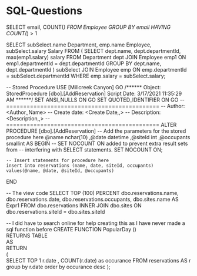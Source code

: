 # SQL-Questions

SELECT email, COUNT(*)
FROM Employee
GROUP BY email
HAVING COUNT(*) > 1




SELECT subSelect.name Department, emp.name Employee, subSelect.salary Salary 
FROM ( SELECT dept.name, dept.departmentId, max(emp1.salary) salary 
       FROM Department dept 
       JOIN Employee emp1 ON emp1.departmentId = dept.departmentId 
       GROUP BY dept.name, dept.departmentId ) subSelect 
JOIN Employee emp ON emp.departmentId = subSelect.departmentId 
WHERE emp.salary = subSelect.salary;





-- Stored Procedure
USE [Millcreek Canyon]
GO
/****** Object:  StoredProcedure [dbo].[AddReservation]    Script Date: 3/17/2021 11:35:29 AM ******/
SET ANSI_NULLS ON
GO
SET QUOTED_IDENTIFIER ON
GO
-- =============================================
-- Author:		<Author,,Name>
-- Create date: <Create Date,,>
-- Description:	<Description,,>
-- =============================================
ALTER PROCEDURE [dbo].[AddReservation]
	-- Add the parameters for the stored procedure here
	@name	nchar(10)
	,@date	datetime
	,@siteId	int
	,@occupants	smallint
AS
BEGIN
	-- SET NOCOUNT ON added to prevent extra result sets from
	-- interfering with SELECT statements.
	SET NOCOUNT ON;

    -- Insert statements for procedure here
	insert into reservations (name, date, siteId, occupants)
	values(@name, @date, @siteId, @occupants)

END



-- The view code
SELECT        TOP (100) PERCENT dbo.reservations.name, dbo.reservations.date, dbo.reservations.occupants, dbo.sites.name AS Expr1
FROM            dbo.reservations INNER JOIN
                         dbo.sites ON dbo.reservations.siteId = dbo.sites.siteId


-- I did have to search online for help creating this as I have never made a sql function before
CREATE FUNCTION PopularDay ()  
RETURNS TABLE  
AS  
RETURN   
(  
    SELECT TOP 1 r.date
		, COUNT(r.date) as occurance
    FROM reservations AS r   
    group by r.date
	order by occurance desc
);  
